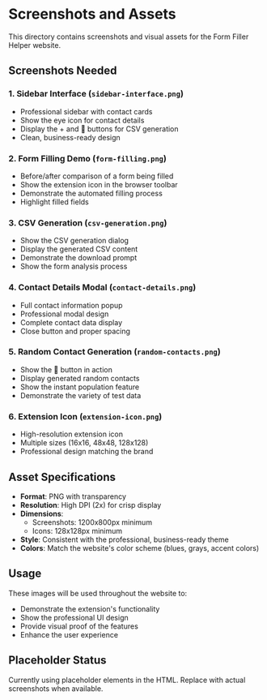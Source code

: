 # Screenshots and Assets

This directory contains screenshots and visual assets for the Form Filler Helper website.

## Screenshots Needed

### 1. Sidebar Interface (`sidebar-interface.png`)
- Professional sidebar with contact cards
- Show the eye icon for contact details
- Display the + and 🎲 buttons for CSV generation
- Clean, business-ready design

### 2. Form Filling Demo (`form-filling.png`)
- Before/after comparison of a form being filled
- Show the extension icon in the browser toolbar
- Demonstrate the automated filling process
- Highlight filled fields

### 3. CSV Generation (`csv-generation.png`)
- Show the CSV generation dialog
- Display the generated CSV content
- Demonstrate the download prompt
- Show the form analysis process

### 4. Contact Details Modal (`contact-details.png`)
- Full contact information popup
- Professional modal design
- Complete contact data display
- Close button and proper spacing

### 5. Random Contact Generation (`random-contacts.png`)
- Show the 🎲 button in action
- Display generated random contacts
- Show the instant population feature
- Demonstrate the variety of test data

### 6. Extension Icon (`extension-icon.png`)
- High-resolution extension icon
- Multiple sizes (16x16, 48x48, 128x128)
- Professional design matching the brand

## Asset Specifications

- **Format**: PNG with transparency
- **Resolution**: High DPI (2x) for crisp display
- **Dimensions**: 
  - Screenshots: 1200x800px minimum
  - Icons: 128x128px minimum
- **Style**: Consistent with the professional, business-ready theme
- **Colors**: Match the website's color scheme (blues, grays, accent colors)

## Usage

These images will be used throughout the website to:
- Demonstrate the extension's functionality
- Show the professional UI design
- Provide visual proof of the features
- Enhance the user experience

## Placeholder Status

Currently using placeholder elements in the HTML. Replace with actual screenshots when available.








